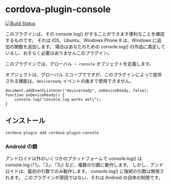 <!---
# license: Licensed to the Apache Software Foundation (ASF) under one
#         or more contributor license agreements.  See the NOTICE file
#         distributed with this work for additional information
#         regarding copyright ownership.  The ASF licenses this file
#         to you under the Apache License, Version 2.0 (the
#         "License"); you may not use this file except in compliance
#         with the License.  You may obtain a copy of the License at
#
#           http://www.apache.org/licenses/LICENSE-2.0
#
#         Unless required by applicable law or agreed to in writing,
#         software distributed under the License is distributed on an
#         "AS IS" BASIS, WITHOUT WARRANTIES OR CONDITIONS OF ANY
#         KIND, either express or implied.  See the License for the
#         specific language governing permissions and limitations
#         under the License.
-->

# cordova-plugin-console

[![Build Status](https://travis-ci.org/apache/cordova-plugin-console.svg)](https://travis-ci.org/apache/cordova-plugin-console)

このプラグインは、その console.log() がすることができます便利なことを確認するものです。 それは iOS、Ubuntu、Windows Phone 8 は、Windows に追加の関数を追加します。 場合はあなたのための
console.log() の作品に満足しているし、おそらく必要はありませんこのプラグイン。

このプラグインでは、グローバル ・ `console` オブジェクトを定義します。

オブジェクトは、グローバル スコープでですが、このプラグインによって提供される機能は、`deviceready` イベントの後まで使用できません。

    document.addEventListener("deviceready", onDeviceReady, false);
    function onDeviceReady() {
        console.log("console.log works well");
    }

## インストール

    cordova plugin add cordova-plugin-console

### Android の癖

アンドロイド以外のいくつかのプラットフォームで console.log() は console.log (「1」、「2」、「3」) など、複数の引数に動作します。 しかし、アンドロイドは、最初の引数でのみ動作します。
console.log() に後続の引数は無視されます。 このプラグインが原因ではない、それは Android の自体の制限です。